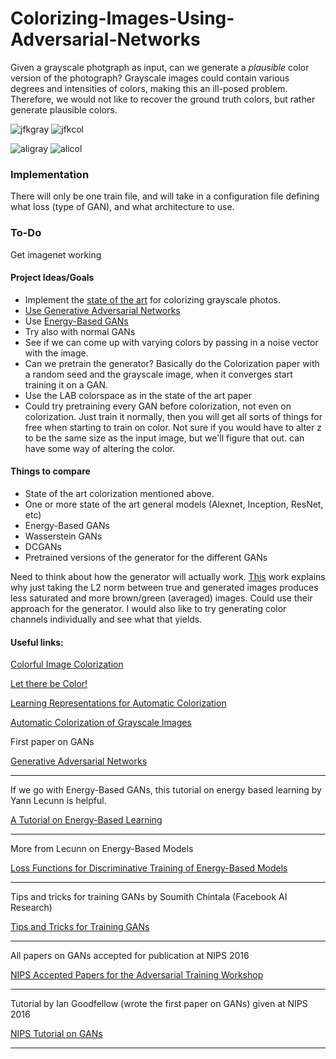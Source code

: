 # Colorizing-Images-Using-Adversarial-Networks
Given a grayscale photgraph as input, can we generate a *plausible* color version of the photograph?
Grayscale images could contain various degrees and intensities of colors, making this an ill-posed
problem. Therefore, we would not like to recover the ground truth colors, but rather generate plausible
colors.


![jfkgray](http://i.imgur.com/0syARFb.png)
![jfkcol](http://i.imgur.com/LJ9Kkfk.png)

![aligray](http://i.imgur.com/B9S7FwL.png)
![alicol](http://i.imgur.com/7PaEtUd.png)


### Implementation
There will only be one train file, and will take in a configuration file defining what loss (type of GAN),
and what architecture to use.

### To-Do
Get imagenet working

#### Project Ideas/Goals
* Implement the [state of the art](http://richzhang.github.io/colorization/) for colorizing grayscale photos.
* [Use Generative Adversarial Networks](https://arxiv.org/pdf/1406.2661v1.pdf)
* Use [Energy-Based GANs](https://arxiv.org/pdf/1609.03126v3.pdf)
* Try also with normal GANs
* See if we can come up with varying colors by passing in a noise vector with the image.
* Can we pretrain the generator? Basically do the Colorization paper with a random seed
and the grayscale image, when it converges start training it on a GAN.
* Use the LAB colorspace as in the state of the art paper
* Could try pretraining every GAN before colorization, not even on colorization. Just train
it normally, then you will get all sorts of things for free when starting to train on color.
Not sure if you would have to alter z to be the same size as the input image, but we'll figure
that out.
can have some way of altering the color.

#### Things to compare
* State of the art colorization mentioned above.
* One or more state of the art general models (Alexnet, Inception, ResNet, etc)
* Energy-Based GANs
* Wasserstein GANs
* DCGANs
* Pretrained versions of the generator for the different GANs

Need to think about how the generator will actually work. [This](http://richzhang.github.io/colorization/)
work explains why just taking the L2 norm between true and generated images produces
less saturated and more brown/green (averaged) images. Could use their approach for
the generator. I would also like to try generating color channels individually
and see what that yields.


#### Useful links:

[Colorful Image Colorization](https://arxiv.org/pdf/1603.08511.pdf)

[Let there be Color!](http://hi.cs.waseda.ac.jp/~/projects/colorization/data/colorization_sig2016.pdf)

[Learning Representations for Automatic Colorization](https://arxiv.org/pdf/1603.06668v1.pdf)

[Automatic Colorization of Grayscale Images](http://cs229.stanford.edu/proj2013/KabirzadehSousaBlaes-AutomaticColorizationOfGrayscaleImages.pdf)



First paper on GANs

[Generative Adversarial Networks](https://arxiv.org/pdf/1406.2661v1.pdf)
___


If we go with Energy-Based GANs, this tutorial on energy based learning by Yann Lecunn is helpful.

[A Tutorial on Energy-Based Learning](http://yann.lecun.com/exdb/publis/pdf/lecun-06.pdf)
___

More from Lecunn on Energy-Based Models

[Loss Functions for Discriminative Training of Energy-Based Models](http://yann.lecun.com/exdb/publis/pdf/lecun-huang-05.pdf)
___

Tips and tricks for training GANs by Soumith Chintala (Facebook AI Research)

[Tips and Tricks for Training GANs](https://github.com/soumith/ganhacks)
___

All papers on GANs accepted for publication at NIPS 2016

[NIPS Accepted Papers for the Adversarial Training Workshop](https://sites.google.com/site/nips2016adversarial/home/accepted-papers)
___

Tutorial by Ian Goodfellow (wrote the first paper on GANs) given at NIPS 2016

[NIPS Tutorial on GANs](https://arxiv.org/pdf/1701.00160v3.pdf)
___

